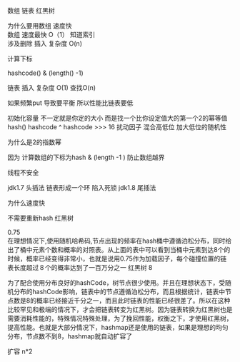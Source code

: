 数组 链表  红黑树

为什么要用数组   速度快   
数组  速度最快  O（1） 知道索引  
涉及删除 插入  复杂度 O(n)  

计算下标

hashcode() & (length() -1)


链表     插入  复杂度 O(1)
查找O(n)


如果频繁put 导致要平衡  所以性能比链表要低


初始化容量  不一定就是你定的大小  而是找一个比你设定值大的第一个2的幂等值
hash()   hashcode ^ hashcode >>> 16  扰动因子  混合高低位  加大低位的随机性

为什么是2的指数幂

因为 计算数组的下标为hash & (length -1 )  防止数组越界

线程不安全

jdk1.7 头插法  链表形成一个环 陷入死锁 
jdk1.8 尾插法

为什么速度快 

不需要重新hash
红黑树

0.75  
在理想情况下,使用随机哈希码,节点出现的频率在hash桶中遵循泊松分布，同时给出了桶中元素个数和概率的对照表。从上面的表中可以看到当桶中元素到达8个的时候，概率已经变得非常小，也就是说用0.75作为加载因子，每个碰撞位置的链表长度超过８个的概率达到了一百万分之一
红黑树  8

为了配合使用分布良好的hashCode，树节点很少使用。并且在理想状态下，受随机分布的hashCode影响，链表中的节点遵循泊松分布，而且根据统计，链表中节点数是8的概率已经接近千分之一，而且此时链表的性能已经很差了。所以在这种比较罕见和极端的情况下，才会把链表转变为红黑树。因为链表转换为红黑树也是需要消耗性能的，特殊情况特殊处理，为了挽回性能，权衡之下，才使用红黑树，提高性能。也就是大部分情况下，hashmap还是使用的链表，如果是理想的均匀分布，节点数不到8，hashmap就自动扩容了




扩容 n*2



